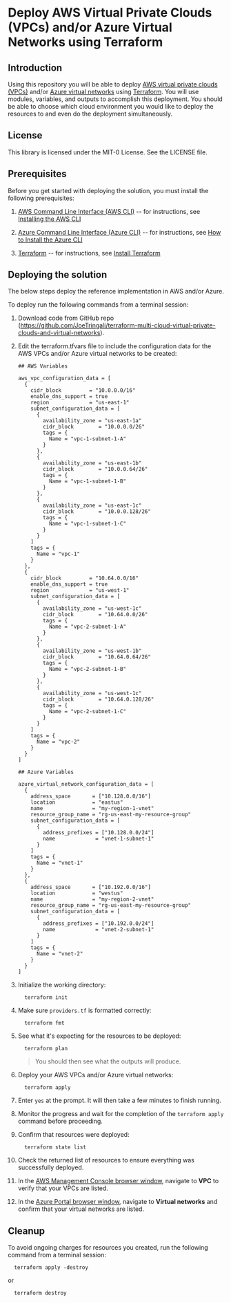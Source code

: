 # Deploy AWS Virtual Private Clouds (VPCs) and/or Azure Virtual Networks using Terraform

## Introduction

Using this repository you will be able to deploy [AWS virtual private clouds (VPCs)](https://docs.aws.amazon.com/vpc/?icmpid=docs_homepage_featuredsvcs) and/or [Azure virtual networks](https://learn.microsoft.com/en-us/azure/virtual-network/) using [Terraform](https://developer.hashicorp.com/terraform/docs). You will use modules, variables, and outputs to accomplish this deployment. You should be able to choose which cloud environment you would like to deploy the resources to and even do the deployment simultaneously.

## License

This library is licensed under the MIT-0 License. See the LICENSE file.

## Prerequisites

Before you get started with deploying the solution, you must install the
following prerequisites:

1.  [AWS Command Line Interface (AWS CLI)](https://aws.amazon.com/cli/)
    -- for instructions, see [Installing the AWS
    CLI](https://docs.aws.amazon.com/cli/latest/userguide/cli-chap-install.html)

1. [Azure Command Line Interface (Azure CLI)](https://learn.microsoft.com/en-us/cli/azure/) 
    -- for instructions, see [How to Install the Azure 
    CLI](https://learn.microsoft.com/en-us/cli/azure/install-azure-cli)

1.  [Terraform](https://developer.hashicorp.com/terraform/docs)
    -- for instructions, see [Install Terraform](https://developer.hashicorp.com/terraform/tutorials/aws-get-started/install-cli)

## Deploying the solution

The below steps deploy the reference implementation in AWS and/or Azure.

To deploy run the following commands from a
terminal session:

1.  Download code from GitHub repo
    (<https://github.com/JoeTringali/terraform-multi-cloud-virtual-private-clouds-and-virtual-networks>).

1.  Edit the terraform.tfvars file to include the configuration data for the AWS VPCs and/or Azure virtual networks to be created:

    ```
    ## AWS Variables

    aws_vpc_configuration_data = [
      {
        cidr_block         = "10.0.0.0/16"
        enable_dns_support = true
        region             = "us-east-1"
        subnet_configuration_data = [
          {
            availability_zone = "us-east-1a"
            cidr_block        = "10.0.0.0/26"
            tags = {
              Name = "vpc-1-subnet-1-A"
            }
          },
          {
            availability_zone = "us-east-1b"
            cidr_block        = "10.0.0.64/26"
            tags = {
              Name = "vpc-1-subnet-1-B"
            }
          },
          {
            availability_zone = "us-east-1c"
            cidr_block        = "10.0.0.128/26"
            tags = {
              Name = "vpc-1-subnet-1-C"
            }
          }
        ]
        tags = {
          Name = "vpc-1"
        }
      },
      {
        cidr_block         = "10.64.0.0/16"
        enable_dns_support = true
        region             = "us-west-1"
        subnet_configuration_data = [
          {
            availability_zone = "us-west-1c"
            cidr_block        = "10.64.0.0/26"
            tags = {
              Name = "vpc-2-subnet-1-A"
            }
          },
          {
            availability_zone = "us-west-1b"
            cidr_block        = "10.64.0.64/26"
            tags = {
              Name = "vpc-2-subnet-1-B"
            }
          },
          {
            availability_zone = "us-west-1c"
            cidr_block        = "10.64.0.128/26"
            tags = {
              Name = "vpc-2-subnet-1-C"
            }
          }
        ]
        tags = {
          Name = "vpc-2"
        }
      }
    ]

    ## Azure Variables

    azure_virtual_network_configuration_data = [
      {
        address_space       = ["10.128.0.0/16"]
        location            = "eastus"
        name                = "my-region-1-vnet"
        resource_group_name = "rg-us-east-my-resource-group"
        subnet_configuration_data = [
          {
            address_prefixes = ["10.128.0.0/24"]
            name             = "vnet-1-subnet-1"
          }
        ]
        tags = {
          Name = "vnet-1"
        }
      },
      {
        address_space       = ["10.192.0.0/16"]
        location            = "westus"
        name                = "my-region-2-vnet"
        resource_group_name = "rg-us-east-my-resource-group"
        subnet_configuration_data = [
          {
            address_prefixes = ["10.192.0.0/24"]
            name             = "vnet-2-subnet-1"
          }
        ]
        tags = {
          Name = "vnet-2"
        }
      }
    ]
    ```

1. Initialize the working directory:

    ```
      terraform init
    ```

1.  Make sure `providers.tf` is formatted correctly:

    ```
      terraform fmt
    ```

1. See what it's expecting for the resources to be deployed:

    ```
      terraform plan
    ```
    > You should then see what the outputs will produce.

1.  Deploy your AWS VPCs and/or Azure virtual networks:

    ```
      terraform apply
    ```

1. Enter `yes` at the prompt. It will then take a few minutes to finish running.

1. Monitor the progress and wait for the completion of the ```terraform apply``` command before
proceeding.

1. Confirm that resources were deployed:

    ```
      terraform state list
    ```

1. Check the returned list of resources to ensure everything was successfully deployed.

1. In the [AWS Management Console browser window](https://aws.amazon.com/console/), navigate to **VPC** to verify that your VPCs are listed.

1. In the [Azure Portal browser window](https://portal.azure.com/#home), navigate to **Virtual networks** and confirm that your virtual networks are listed.

## Cleanup

To avoid ongoing charges for resources you created, run the following command from a
terminal session:

```
  terraform apply -destroy 
```

or 

```
  terraform destroy
```
